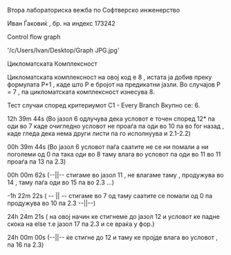 
Втора лабораториска вежба по Софтверско инженерство

Иван Ѓаковиќ , бр. на индекс 173242

Control flow graph 

'/c/Users/Ivan/Desktop/Graph JPG.jpg'

Цикломатската Комплексност 

Цикломатската комплексност на овој код е 8 , истата ја добив преку формулата 
P+1 , каде што P е бројот на предикатни јазли. Во случајов P = 7 , па цикломатската комплексност изнесува 8.



Тест случаи според критериумот C1 - Every Branch
Вкупно се: 6.

12h 39m 44s  (Во јазол 6 одлучува дека условот е точен според 12* па оди во 7 каде очигледно условот не проаѓа па оди во 10 па во for назад , каде гледа дека нема други листи па го исполнуува и 2.1-2.2)
 
00h 39m 44s  (Во јазол 6 условот паѓа саатите не се ни помали а ни поголеми од 0 па така оди во 8 таму влага во условот па оди во 11 во 11 проаѓа па 13 па 2.3)

00h 00m 62s  (--||-- стигаме во јазол 11 , не влагаме таму , продужува во 14 , таму паѓа оди во 15 па во 2.3 ...)

-1h 22m 22s  ( -- || -- стигаме во 7 од таму саатите се помали од 0 па продужува во 10 па 2.3 --||--)

24h 24m 21s  ( на овој начин ке стигнеме до јазол 12 и условот ке падне скока на else т.е јазол 17 па 2.3 и се враќа у фор.)

24h 00m 00s	(--||-- ќе стигне до 12 и таму ке пројде влага во условот , па 16 па 2.3)
